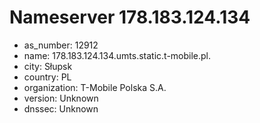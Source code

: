 # Nameserver 178.183.124.134

* as_number: 12912
* name: 178.183.124.134.umts.static.t-mobile.pl.
* city: Słupsk
* country: PL
* organization: T-Mobile Polska S.A.
* version: Unknown
* dnssec: Unknown
